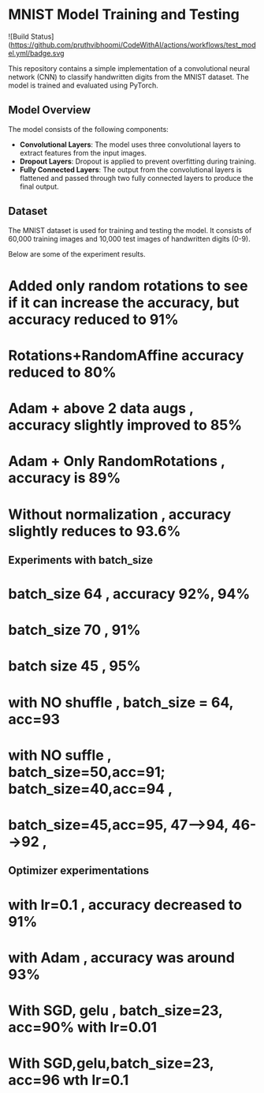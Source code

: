 # MNIST Model Training and Testing

![Build Status](https://github.com/pruthvibhoomi/CodeWithAI/actions/workflows/test_model.yml/badge.svg

This repository contains a simple implementation of a convolutional neural network (CNN) to classify handwritten digits from the MNIST dataset. The model is trained and evaluated using PyTorch.

## Model Overview

The model consists of the following components:

- **Convolutional Layers**: The model uses three convolutional layers to extract features from the input images.
- **Dropout Layers**: Dropout is applied to prevent overfitting during training.
- **Fully Connected Layers**: The output from the convolutional layers is flattened and passed through two fully connected layers to produce the final output.

## Dataset

The MNIST dataset is used for training and testing the model. It consists of 60,000 training images and 10,000 test images of handwritten digits (0-9).

Below are some of the experiment results.
# Added only random rotations to see if it can increase the accuracy, but accuracy reduced to 91%
# Rotations+RandomAffine accuracy reduced to 80%
# Adam + above 2 data augs , accuracy slightly improved to 85%
# Adam + Only RandomRotations , accuracy is 89%
# Without normalization , accuracy slightly reduces to 93.6%

## Experiments with batch_size
# batch_size 64 , accuracy 92%, 94%
# batch_size 70 , 91%
# batch size 45 , 95%
# with NO shuffle , batch_size = 64, acc=93
# with NO suffle , batch_size=50,acc=91; batch_size=40,acc=94 , 
# batch_size=45,acc=95, 47-->94, 46-->92 ,

## Optimizer experimentations

# with lr=0.1 , accuracy decreased to 91%
# with Adam , accuracy was around 93%
# With SGD, gelu , batch_size=23, acc=90% with lr=0.01
# With SGD,gelu,batch_size=23, acc=96 wth lr=0.1

